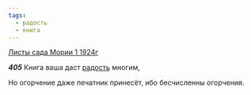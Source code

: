 ```yaml
---
tags:
  - радость
  - книга
---
```


[Листы сада Мории 1 1924г](https://127.0.0.1:4002/agni/1924)

___405___
Книга ваша даст [радость](../../../tags/#радость) многим,   

Но огорчение даже печатник принесёт, ибо бесчисленны огорчения.   

